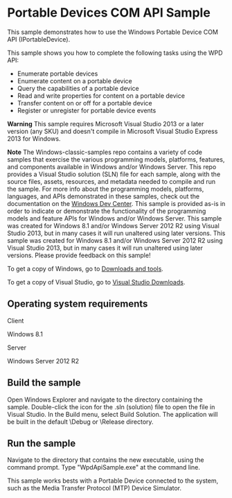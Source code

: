 Portable Devices COM API Sample
===============================

This sample demonstrates how to use the Windows Portable Device COM API (IPortableDevice).

This sample shows you how to complete the following tasks using the WPD API:

-   Enumerate portable devices
-   Enumerate content on a portable device
-   Query the capabilities of a portable device
-   Read and write properties for content on a portable device
-   Transfer content on or off for a portable device
-   Register or unregister for portable device events

**Warning**  This sample requires Microsoft Visual Studio 2013 or a later version (any SKU) and doesn't compile in Microsoft Visual Studio Express 2013 for Windows.

**Note**  The Windows-classic-samples repo contains a variety of code samples that exercise the various programming models, platforms, features, and components available in Windows and/or Windows Server. This repo provides a Visual Studio solution (SLN) file for each sample, along with the source files, assets, resources, and metadata needed to compile and run the sample. For more info about the programming models, platforms, languages, and APIs demonstrated in these samples, check out the documentation on the [Windows Dev Center](https://dev.windows.com). This sample is provided as-is in order to indicate or demonstrate the functionality of the programming models and feature APIs for Windows and/or Windows Server. This sample was created for Windows 8.1 and/or Windows Server 2012 R2 using Visual Studio 2013, but in many cases it will run unaltered using later versions. This sample was created for Windows 8.1 and/or Windows Server 2012 R2 using Visual Studio 2013, but in many cases it will run unaltered using later versions. Please provide feedback on this sample!

To get a copy of Windows, go to [Downloads and tools](http://go.microsoft.com/fwlink/p/?linkid=301696).

To get a copy of Visual Studio, go to [Visual Studio Downloads](http://go.microsoft.com/fwlink/p/?linkid=301697).

Operating system requirements
-----------------------------

Client

Windows 8.1

Server

Windows Server 2012 R2

Build the sample
----------------

Open Windows Explorer and navigate to the directory containing the sample. Double-click the icon for the .sln (solution) file to open the file in Visual Studio. In the Build menu, select Build Solution. The application will be built in the default \\Debug or \\Release directory.

Run the sample
--------------

Navigate to the directory that contains the new executable, using the command prompt. Type "WpdApiSample.exe" at the command line.

This sample works bests with a Portable Device connected to the system, such as the Media Transfer Protocol (MTP) Device Simulator.

